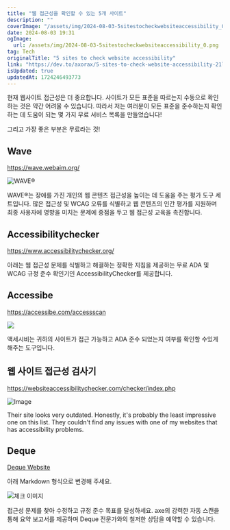 ```yaml
---
title: "웹 접근성을 확인할 수 있는 5개 사이트"
description: ""
coverImage: "/assets/img/2024-08-03-5sitestocheckwebsiteaccessibility_0.png"
date: 2024-08-03 19:31
ogImage: 
  url: /assets/img/2024-08-03-5sitestocheckwebsiteaccessibility_0.png
tag: Tech
originalTitle: "5 sites to check website accessibility"
link: "https://dev.to/axorax/5-sites-to-check-website-accessibility-21l6"
isUpdated: true
updatedAt: 1724246493773
---
```



현재 웹사이트 접근성은 더 중요합니다. 사이트가 모든 표준을 따르는지 수동으로 확인하는 것은 약간 어려울 수 있습니다. 따라서 저는 여러분이 모든 표준을 준수하는지 확인하는 데 도움이 되는 몇 가지 무료 서비스 목록을 만들었습니다!

그리고 가장 좋은 부분은 무료라는 것!

## Wave

https://wave.webaim.org/

<div class="content-ad"></div>


![WAVE®](/assets/img/2024-08-03-5sitestocheckwebsiteaccessibility_0.png)

WAVE®는 장애를 가진 개인의 웹 콘텐츠 접근성을 높이는 데 도움을 주는 평가 도구 세트입니다. 많은 접근성 및 WCAG 오류를 식별하고 웹 콘텐츠의 인간 평가를 지원하며 최종 사용자에 영향을 미치는 문제에 중점을 두고 웹 접근성 교육을 촉진합니다.

## Accessibilitychecker

https://www.accessibilitychecker.org/


<div class="content-ad"></div>

아래는 웹 접근성 문제를 식별하고 해결하는 정확한 지침을 제공하는 무료 ADA 및 WCAG 규정 준수 확인기인 AccessibilityChecker를 제공합니다.

## Accessibe

https://accessibe.com/accessscan

<div class="content-ad"></div>

<img src="/assets/img/2024-08-03-5sitestocheckwebsiteaccessibility_2.png" />

액세시비는 귀하의 사이트가 접근 가능하고 ADA 준수 되었는지 여부를 확인할 수있게 해주는 도구입니다.

## 웹 사이트 접근성 검사기

https://websiteaccessibilitychecker.com/checker/index.php

<div class="content-ad"></div>


![Image](/assets/img/2024-08-03-5sitestocheckwebsiteaccessibility_3.png)

Their site looks very outdated. Honestly, it's probably the least impressive one on this list. They couldn't find any issues with one of my websites that has accessibility problems.

## Deque

[Deque Website](https://www.deque.com/free-accessibility-test/)


<div class="content-ad"></div>

아래 Markdown 형식으로 변경해 주세요.


![체크 이미지](/assets/img/2024-08-03-5sitestocheckwebsiteaccessibility_4.png)

접근성 문제를 찾아 수정하고 규정 준수 목표를 달성하세요. axe의 강력한 자동 스캔을 통해 요약 보고서를 제공하며 Deque 전문가와의 철저한 상담을 예약할 수 있습니다.
